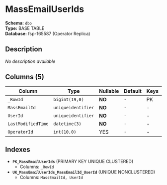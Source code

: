 # MassEmailUserIds

**Schema:** `dbo`  
**Type:** BASE TABLE  
**Database:** fsp-165587 (Operator Replica)

## Description

*No description available*

## Columns (5)

| Column | Type | Nullable | Default | Keys | Description |
|--------|------|----------|---------|------|-------------|
| `_RowId` | `bigint(19,0)` | **NO** | `-` | PK | - |
| `MassEmailId` | `uniqueidentifier` | **NO** | `-` | - | - |
| `UserId` | `uniqueidentifier` | **NO** | `-` | - | - |
| `LastModifiedTime` | `datetime(3)` | **NO** | `-` | - | - |
| `OperatorId` | `int(10,0)` | YES | `-` | - | - |

## Indexes

- **`PK_MassEmailUserIds`** (PRIMARY KEY UNIQUE CLUSTERED)
  - Columns: `_RowId`
- **`UK_MassEmailUserIds_MassEmailId_UserId`** (UNIQUE NONCLUSTERED)
  - Columns: `MassEmailId, UserId`
